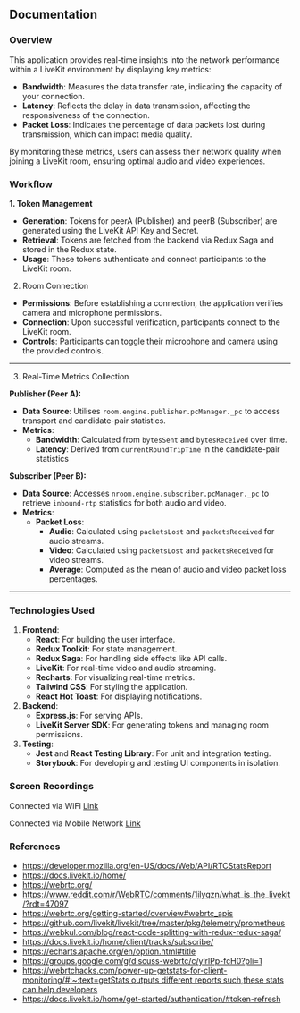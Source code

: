 ## Documentation

### Overview

This application provides real-time insights into the network performance within a LiveKit environment by displaying key metrics:

- **Bandwidth**: Measures the data transfer rate, indicating the capacity of your connection.
- **Latency**: Reflects the delay in data transmission, affecting the responsiveness of the connection.
- **Packet Loss**: Indicates the percentage of data packets lost during transmission, which can impact media quality.

By monitoring these metrics, users can assess their network quality when joining a LiveKit room, ensuring optimal audio and video experiences.

### Workflow

**1. Token Management**

- **Generation**: Tokens for peerA (Publisher) and peerB (Subscriber) are generated using the LiveKit API Key and Secret.
- **Retrieval**: Tokens are fetched from the backend via Redux Saga and stored in the Redux state.
- **Usage**: These tokens authenticate and connect participants to the LiveKit room.

2. Room Connection

- **Permissions**: Before establishing a connection, the application verifies camera and microphone permissions.
- **Connection**: Upon successful verification, participants connect to the LiveKit room.
- **Controls**: Participants can toggle their microphone and camera using the provided controls.

---

3. Real-Time Metrics Collection

**Publisher (Peer A):**

- **Data Source**: Utilises `room.engine.publisher.pcManager._pc` to access transport and candidate-pair statistics.
- **Metrics**:
    - **Bandwidth**: Calculated from `bytesSent` and `bytesReceived` over time.
    - **Latency**: Derived from `currentRoundTripTime` in the candidate-pair statistics

**Subscriber (Peer B):**

- **Data Source**: Accesses `nroom.engine.subscriber.pcManager._pc` to retrieve `inbound-rtp` statistics for both audio and video.
- **Metrics**:
    - **Packet Loss**:
        - **Audio**: Calculated using `packetsLost` and `packetsReceived` for audio streams.
        - **Video**: Calculated using `packetsLost` and `packetsReceived` for video streams.
        - **Average**: Computed as the mean of audio and video packet loss percentages.
    

---

### Technologies Used

1. **Frontend**:
    - **React**: For building the user interface.
    - **Redux Toolkit**: For state management.
    - **Redux Saga**: For handling side effects like API calls.
    - **LiveKit**: For real-time video and audio streaming.
    - **Recharts**: For visualizing real-time metrics.
    - **Tailwind CSS**: For styling the application.
    - **React Hot Toast**: For displaying notifications.
2. **Backend**:
    - **Express.js**: For serving APIs.
    - **LiveKit Server SDK**: For generating tokens and managing room permissions.
3. **Testing**:
    - **Jest** and **React Testing Library**: For unit and integration testing.
    - **Storybook**: For developing and testing UI components in isolation.


### Screen Recordings

Connected via WiFi
[Link](https://talviewinc-my.sharepoint.com/:f:/g/personal/amith_paul_talview_com/Ep0-g0vx-etLjRSBvwX-0EkBg_O1Y8lExVsp9PD4H6--CA?tdid=6605eca4-c1c8-44d0-9a87-a37675e06b5d)

Connected via Mobile Network 
[Link](https://talviewinc-my.sharepoint.com/:f:/g/personal/amith_paul_talview_com/EoQL-RPp8FtCtO-pLiZCv2MBO3gg9381k6U7mLBMVJ6mYA?tdid=55b867db-696e-4e60-adb1-beb132705bbe)

### References
- https://developer.mozilla.org/en-US/docs/Web/API/RTCStatsReport
- https://docs.livekit.io/home/
- https://webrtc.org/
- https://www.reddit.com/r/WebRTC/comments/1ilyqzn/what_is_the_livekit/?rdt=47097
- https://webrtc.org/getting-started/overview#webrtc_apis
- https://github.com/livekit/livekit/tree/master/pkg/telemetry/prometheus
- https://webkul.com/blog/react-code-splitting-with-redux-redux-saga/
- https://docs.livekit.io/home/client/tracks/subscribe/
- https://echarts.apache.org/en/option.html#title
- https://groups.google.com/g/discuss-webrtc/c/ylrlPp-fcH0?pli=1
- [https://webrtchacks.com/power-up-getstats-for-client-monitoring/#:~:text=getStats outputs different reports such,these stats can help developers](https://webrtchacks.com/power-up-getstats-for-client-monitoring/#:~:text=getStats%20outputs%20different%20reports%20such,these%20stats%20can%20help%20developers)
- https://docs.livekit.io/home/get-started/authentication/#token-refresh
